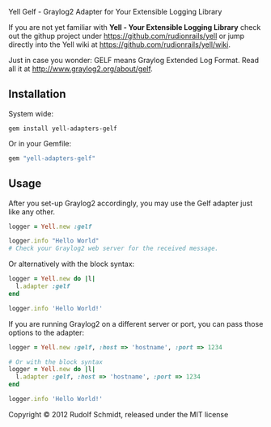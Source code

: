 Yell Gelf - Graylog2 Adapter for Your Extensible Logging Library

If you are not yet familiar with **Yell - Your Extensible Logging Library** 
check out the githup project under https://github.com/rudionrails/yell or jump 
directly into the Yell wiki at https://github.com/rudionrails/yell/wiki.

Just in case you wonder: GELF means Graylog Extended Log Format. Read all 
it at http://www.graylog2.org/about/gelf.

## Installation

System wide:

```console
gem install yell-adapters-gelf
```

Or in your Gemfile:

```ruby
gem "yell-adapters-gelf"
```

## Usage

After you set-up Graylog2 accordingly, you may use the Gelf adapter just like 
any other.

```ruby
logger = Yell.new :gelf

logger.info "Hello World"
# Check your Graylog2 web server for the received message.
```

Or alternatively with the block syntax:

```ruby
logger = Yell.new do |l|
  l.adapter :gelf
end

logger.info 'Hello World!'
```

If you are running Graylog2 on a different server or port, you can pass those 
options to the adapter:

```ruby
logger = Yell.new :gelf, :host => 'hostname', :port => 1234

# Or with the block syntax
logger = Yell.new do |l|
  l.adapter :gelf, :host => 'hostname', :port => 1234
end

logger.info 'Hello World!'
```

Copyright &copy; 2012 Rudolf Schmidt, released under the MIT license

